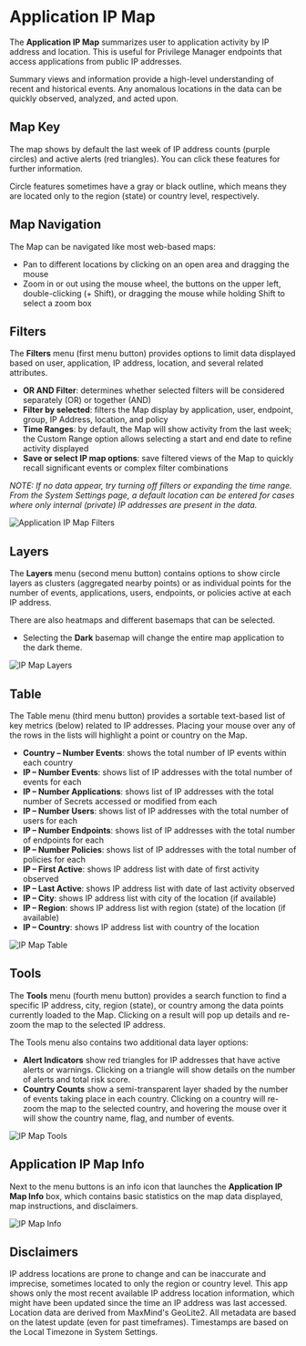 [title]: # (IP Map)
[tags]: # (Privilege Manager,Privileged Behavior Analytics,PBA,Operations,Application IP Map)
[priority]: # (4540)

# Application IP Map

The **Application IP Map** summarizes user to application activity by IP address and location. This is useful for Privilege Manager endpoints that access applications from public IP addresses.

Summary views and information provide a high-level understanding of recent and historical events. Any anomalous locations in the data can be quickly observed, analyzed, and acted upon.

## Map Key

The map shows by default the last week of IP address counts (purple circles) and active alerts (red triangles). You can click these features for further information.

Circle features sometimes have a gray or black outline, which means they are located only to the region (state) or country level, respectively.

## Map Navigation

The Map can be navigated like most web-based maps:

* Pan to different locations by clicking on an open area and dragging the mouse
* Zoom in or out using the mouse wheel, the buttons on the upper left, double-clicking (+ Shift), or dragging the mouse while holding Shift to select a zoom box

## Filters

The **Filters** menu (first menu button) provides options to limit data displayed based on user, application, IP address, location, and several related attributes.

* **OR AND Filter**: determines whether selected filters will be considered separately (OR) or together (AND)
* **Filter by selected**: filters the Map display by application, user, endpoint, group, IP Address, location, and policy
* **Time Ranges**: by default, the Map will show activity from the last week; the Custom Range option allows selecting a start and end date to refine activity displayed
* **Save or select IP map options**: save filtered views of the Map to quickly recall significant events or complex filter combinations

*NOTE: If no data appear, try turning off filters or expanding the time range. From the System Settings page, a default location can be entered for cases where only internal (private) IP addresses are present in the data.*

![Application IP Map Filters](images/app-ipmap.png "Application IP Map Filters")

## Layers

The **Layers** menu (second menu button) contains options to show circle layers as clusters (aggregated nearby points) or as individual points for the number of events, applications, users, endpoints, or policies active at each IP address.

There are also heatmaps and different basemaps that can be selected.

* Selecting the **Dark** basemap will change the entire map application to the dark theme.

![IP Map Layers](images/app-ipmap-layers.png "IP Map Layers")

## Table

The Table menu (third menu button) provides a sortable text-based list of key metrics (below) related to IP addresses.  Placing your mouse over any of the rows in the lists will highlight a point or country on the Map.

* **Country – Number Events**: shows the total number of IP events within each country
* **IP – Number Events**: shows list of IP addresses with the total number of events for each
* **IP – Number Applications**: shows list of IP addresses with the total number of Secrets accessed or modified from each
* **IP – Number Users**: shows list of IP addresses with the total number of users for each
* **IP – Number Endpoints**: shows list of IP addresses with the total number of endpoints for each
* **IP – Number Policies**: shows list of IP addresses with the total number of policies for each
* **IP – First Active**: shows IP address list with date of first activity observed
* **IP – Last Active**: shows IP address list with date of last activity observed
* **IP – City**: shows IP address list with city of the location (if available)
* **IP – Region**: shows IP address list with region (state) of the location (if available)
* **IP – Country**: shows IP address list with country of the location

![IP Map Table](images/app-ipmap-table.png "IP Map Table")

## Tools

The **Tools** menu (fourth menu button) provides a search function to find a specific IP address, city, region (state), or country among the data points currently loaded to the Map.  Clicking on a result will pop up details and re-zoom the map to the selected IP address.

The Tools menu also contains two additional data layer options:

* **Alert Indicators** show red triangles for IP addresses that have active alerts or warnings. Clicking on a triangle will show details on the number of alerts and total risk score.
* **Country Counts** show a semi-transparent layer shaded by the number of events taking place in each country. Clicking on a country will re-zoom the map to the selected country, and hovering the mouse over it will show the country name, flag, and number of events.

![IP Map Tools](images/app-ipmap-tools.png, "IP Map Tools")

## Application IP Map Info

Next to the menu buttons is an info icon that launches the **Application IP Map Info** box, which contains basic statistics on the map data displayed, map instructions, and disclaimers.

![IP Map Info](images/app-ipmap-info.png, "IP Map Info")

## Disclaimers

IP address locations are prone to change and can be inaccurate and imprecise, sometimes located to only the region or country level. This app shows only the most recent available IP address location information, which might have been updated since the time an IP address was last accessed. Location data are derived from MaxMind's GeoLite2. All metadata are based on the latest update (even for past timeframes). Timestamps are based on the Local Timezone in System Settings.
